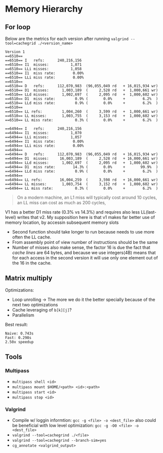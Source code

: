 # Memory Hierarchy

## For loop

Below are the metrics for each version after running `valgrind --tool=cachegrid ./<version_name>`
```
Version 1
==6510==
==6510== I   refs:      240,216,156
==6510== I1  misses:          1,071
==6510== LLi misses:          1,058
==6510== I1  miss rate:        0.00%
==6510== LLi miss rate:        0.00%
==6510==
==6510== D   refs:      112,070,983  (96,055,049 rd   + 16,015,934 wr)
==6510== D1  misses:      1,003,189  (     2,528 rd   +  1,000,661 wr)
==6510== LLd misses:      1,002,697  (     2,095 rd   +  1,000,602 wr)
==6510== D1  miss rate:         0.9% (       0.0%     +        6.2%  )
==6510== LLd miss rate:         0.9% (       0.0%     +        6.2%  )
==6510==
==6510== LL refs:         1,004,260  (     3,599 rd   +  1,000,661 wr)
==6510== LL misses:       1,003,755  (     3,153 rd   +  1,000,602 wr)
==6510== LL miss rate:          0.3% (       0.0%     +        6.2%  )
```

```
==6494== I   refs:      240,216,156
==6494== I1  misses:          1,070
==6494== LLi misses:          1,057
==6494== I1  miss rate:        0.00%
==6494== LLi miss rate:        0.00%
==6494==
==6494== D   refs:      112,070,983  (96,055,049 rd   + 16,015,934 wr)
==6494== D1  misses:     16,003,189  (     2,528 rd   + 16,000,661 wr)
==6494== LLd misses:      1,002,697  (     2,095 rd   +  1,000,602 wr)
==6494== D1  miss rate:        14.3% (       0.0%     +       99.9%  )
==6494== LLd miss rate:         0.9% (       0.0%     +        6.2%  )
==6494==
==6494== LL refs:        16,004,259  (     3,598 rd   + 16,000,661 wr)
==6494== LL misses:       1,003,754  (     3,152 rd   +  1,000,602 wr)
==6494== LL miss rate:          0.3% (       0.0%     +        6.2%  )
```
> On a modern machine, an L1 miss will typically cost around 10 cycles, an LL miss can cost as much as 200 cycles, 

V1 has a better D1 miss rate (0.3% vs 14.3%) and requires also less LL(last-level) writes that v2. 
My supposition here is that v1 makes far better use of memory location, by accessin subsequent memory slots

* Second function should take longer to run because needs to use more often the LL cache.
* From assembly point of view number of instructions should be the same
* Number of misses also make sense, the factor 16 is due the fact that _cache lines_ are 64 bytes, and because we use integers(4B) means that for each access in the second version it will use only one element out of the 16 in the cache.


## Matrix multiply
Optimizations:
* Loop unrolling -> The more we do it the better specially because of the next two optimizations
* Cache leveraging of `b[k][j]`?
* Parallelism

Best result:
```
Naive: 0.743s
Fast: 0.298s
2.50x speedup
```

## Tools
### Multipass
* `multipass shell <id>`
* `multipass mount $HOME/<path> <id>:<path>`
* `multipass start <id>`
* `multipass stop <id>`

### Valgrind
* Compile w/ loggin informtion: `gcc -g <file> -o <dest_file>` also could be beneficial with low level optimization: `gcc -g -O0 <file> -o <dest_file>`
* `valgrind --tool=cachegrind ./<file>`
* `valgrind --tool=cachegrind --branch-sim=yes`
* `cg_annotate <valgrind_output>`